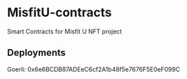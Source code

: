 # MisfitU-contracts
Smart Contracts for Misfit U NFT project

## Deployments
Goerli: 0x6e6BCDB87ADEeC6cf2A1b48f5e7676F5E0eF099C
